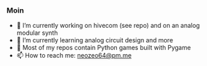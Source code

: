 ### Moin

- 🔭 I’m currently working on hivecom (see repo) and on an analog modular synth
- 🌱 I’m currently learning analog circuit design and more
- 🎲 Most of my repos contain Python games built with Pygame
- 📫 How to reach me: neozeo64@pm.me


<!--
**NEOZEO64/NEOZEO64** is a ✨ _special_ ✨ repository because its `README.md` (this file) appears on your GitHub profile.

Here are some ideas to get you started:

- 🔭 I’m currently working on ...
- 🌱 I’m currently learning ...
- 👯 I’m looking to collaborate on ...
- 🤔 I’m looking for help with ...
- 💬 Ask me about ...
- 📫 How to reach me: ...
- 😄 Pronouns: ...
- ⚡ Fun fact: ...
-->
